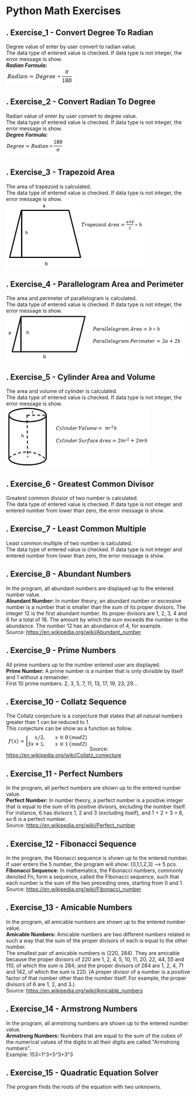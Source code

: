 # Python Math Exercises
## . Exercise_1 - Convert Degree To Radian
Degree value of enter by user convert to radian value.<br/>
The data type of entered value is checked. If data type is not integer, the error message is show.<br/>
**_Radian Formula:_**<br/>
![Radian Formula](images/radian_formula.png)
## . Exercise_2 - Convert Radian To Degree
Radian value of enter by user convert to degree value.<br/>
The data type of entered value is checked. If data type is not integer, the error message is show.<br/>
**_Degree Formula:_**<br/>
![Degree Formula](images/degree_formula.png)
## . Exercise_3 - Trapezoid Area
The area of trapezoid is calculated.<br/>
The data type of entered value is checked. If data type is not integer, the error message is show.<br/>
![Trapeoizd Area Formula](images/trapezoid_area_formula.png)
## . Exercise_4 - Parallelogram Area and Perimeter
The area and perimeter of parallelogram is calculated.<br/>
The data type of entered value is checked. If data type is not integer, the error message is show.<br/>
![Parallelogram Area and Perimeter Formula](images/parallelogram_area_and_perimeter_formula.png)
## . Exercise_5 - Cylinder Area and Volume
The area and volume of cylinder is calculated.<br/>
The data type of entered value is checked. If data type is not integer, the error message is show.<br/>
![Cylinder Area and Volume Formula](images/cylinder_area_and_volume_formula.png)
## . Exercise_6 - Greatest Common Divisor
Greatest common divisior of two number is calculated.<br/>
The data type of entered value is checked. If data type is not integer and entered number from lower than zero, the error message is show.<br/>
## . Exercise_7 - Least Common Multiple
Least common multiple of two number is calculated.<br/>
The data type of entered value is checked. If data type is not integer and entered number from lower than zero, the error message is show.<br/>
## . Exercise_8 - Abundant Numbers
In the program, all abundant numbers are displayed up to the entered number value.<br/>
**Abundant Number:** In number theory, an abundant number or excessive number is a number that is smaller than the sum of its proper divisors. The integer 12 is the first abundant number. Its proper divisors are 1, 2, 3, 4 and 6 for a total of 16. The amount by which the sum exceeds the number is the abundance. The number 12 has an abundance of 4, for example.<br/> 
Source: https://en.wikipedia.org/wiki/Abundant_number
## . Exercise_9 - Prime Numbers
All prime numbers up to the number entered user are displayed.<br/>
**Prime Number:** A prime number is a number that is only divisible by itself and 1 without a remainder.<br/>
First 10 prime numbers: 2, 3, 5, 7, 11, 13, 17, 19, 23, 29...
## . Exercise_10 - Collatz Sequence
The Collatz conjecture is a conjecture that states that all natural numbers greater than 1 can be reduced to 1.<br/>
This conjecture can be show as a function as follow.<br/>
![Collatz Function](images/collatz_function.png)
Source: https://en.wikipedia.org/wiki/Collatz_conjecture<br/>
## . Exercise_11 - Perfect Numbers
In the program, all perfect numbers are shown up to the entered number value.<br/>
**Perfect Number:** In number theory, a perfect number is a positive integer that is equal to the sum of its positive divisors, excluding the number itself. For instance, 6 has divisors 1, 2 and 3 (excluding itself), and 1 + 2 + 3 = 6, so 6 is a perfect number.<br/>
Source: https://en.wikipedia.org/wiki/Perfect_number
## . Exercise_12 - Fibonacci Sequence
In the program, the fibonacci sequence is shown up to the entered number.<br/>
If user enters the 5 number, the program will show: [0,1,1,2,3] --> 5 pcs.
**Fibonacci Sequence:** In mathematics, the Fibonacci numbers, commonly denoted Fn, form a sequence, called the Fibonacci sequence, such that each number is the sum of the two preceding ones, starting from 0 and 1.<br/>
Source: https://en.wikipedia.org/wiki/Fibonacci_number
## . Exercise_13 - Amicable Numbers
In the program, all amicable numbers are shown up to the entered number value.<br/>
**Amicable Numbers:** Amicable numbers are two different numbers related in such a way that the sum of the proper divisors of each is equal to the other number.<br/>
The smallest pair of amicable numbers is (220, 284). They are amicable because the proper divisors of 220 are 1, 2, 4, 5, 10, 11, 20, 22, 44, 55 and 110, of which the sum is 284; and the proper divisors of 284 are 1, 2, 4, 71 and 142, of which the sum is 220. (A proper divisor of a number is a positive factor of that number other than the number itself. For example, the proper divisors of 6 are 1, 2, and 3.)<br/>
Source: https://en.wikipedia.org/wiki/Amicable_numbers
## . Exercise_14 - Armstrong Numbers
In the program, all armstrong numbers are shown up to the entered number value.<br/>
**Armstrong Numbers:** Numbers that are equal to the sum of the cubes of the numerical values of the digits in all their digits are called "Armstrong numbers".<br/>
Example: 153=1^3+5^3+3^3
## . Exercise_15 - Quadratic Equation Solver
The program finds the roots of the equation with two unknowns.<br/>
